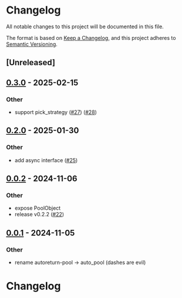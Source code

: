 # Changelog

All notable changes to this project will be documented in this file.

The format is based on [Keep a Changelog](https://keepachangelog.com/en/1.0.0/),
and this project adheres to [Semantic Versioning](https://semver.org/spec/v2.0.0.html).

## [Unreleased]

## [0.3.0](https://github.com/Sild/libs_rs/compare/v0.2.0...v0.3.0) - 2025-02-15

### Other

- support pick_strategy ([#27](https://github.com/Sild/libs_rs/pull/27)) ([#28](https://github.com/Sild/libs_rs/pull/28))

## [0.2.0](https://github.com/Sild/libs_rs/compare/v0.1.0...v0.2.0) - 2025-01-30

### Other

- add async interface ([#25](https://github.com/Sild/libs_rs/pull/25))

## [0.0.2](https://github.com/Sild/libs_rs/compare/auto_pool-v0.0.1...auto_pool-v0.0.2) - 2024-11-06

### Other

- expose PoolObject
- release v0.2.2 ([#22](https://github.com/Sild/libs_rs/pull/22))

## [0.0.1](https://github.com/Sild/libs_rs/releases/tag/auto_pool-v0.0.1) - 2024-11-05

### Other

- rename autoreturn-pool -> auto_pool (dashes are evil)
# Changelog
